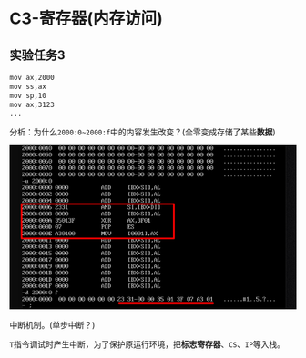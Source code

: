 # C3-寄存器(内存访问)

## 实验任务3

```assembly
mov ax,2000
mov ss,ax
mov sp,10
mov ax,3123
...
```

分析：为什么`2000:0~2000:f`中的内容发生改变？(全零变成存储了某些**数据**)

![lab2](chap03.assets/lab2.png)

中断机制。(单步中断？)

`T`指令调试时产生中断，为了保护原运行环境，把**标志寄存器**、`CS`、`IP`等入栈。